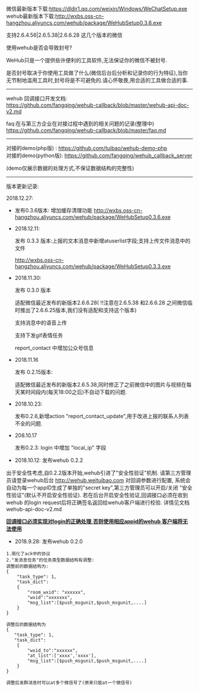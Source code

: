 微信最新版本下载:https://dldir1.qq.com/weixin/Windows/WeChatSetup.exe  
wehub最新版本下载:http://wxbs.oss-cn-hangzhou.aliyuncs.com/wehub/package/WeHubSetup0.3.6.exe

支持2.6.4.56|2.6.5.38|2.6.6.28 这几个版本的微信

使用wehub是否会导致封号?

WeHub只是一个提供些许便利的工具软件,无法保证你的微信不被封号. 

是否封号取决于你使用工具做了什么(微信后台后分析和记录你的行为特征),当你无节制地滥用工具时,封号将是不可避免的.请心怀敬畏,用合适的工具做合适的事.

------

wehub 回调接口开发文档:  
https://github.com/fangqing/wehub-callback/blob/master/wehub-api-doc-v2.md

faq:在与第三方企业在对接过程中遇到的相关问题的记录(整理中)     
https://github.com/fangqing/wehub-callback/blob/master/faq.md	

------
对接的demo(php版) : https://github.com/tuibao/wehub-demo-php  
对接的demo(python版): https://github.com/fangqing/wehub_callback_server  

(demo仅展示数据的处理方式,不保证数据结构的完整性)

------
版本更新记录:  

  2018.12.27:

-  发布0.3.6版本:  增加缓存清理功能
    http://wxbs.oss-cn-hangzhou.aliyuncs.com/wehub/package/WeHubSetup0.3.6.exe
-  2018.12.11:

   发布 0.3.3 版本:上报的文本消息中新增atuserlist字段;支持上传文件消息中的文件

   http://wxbs.oss-cn-hangzhou.aliyuncs.com/wehub/package/WeHubSetup0.3.3.exe


- 2018.11.30:

  发布 0.3.0 版本

  适配微信最近发布的新版本2.6.6.28( !!注意在2.6.5.38 和2.6.6.28 之间微信临时推出了2.6.6.25版本,我们没有适配和支持这个版本)

  支持消息中的语音上传

  支持下发gif表情任务

  report_contact 中增加公众号信息

- 2018.11.16

  发布 0.2.15版本:

  适配微信最近发布的新版本2.6.5.38,同时修正了之前微信中的图片与视频在每天某时间段内(每天18:00之后)不自动下载的问题.

- 2018.10.23:

  发布0.2.6,新增action "report_contact_update",用于改进上报的联系人列表不全的问题.

- 208.10.17

   发布0.2.3: login 中增加 "local_ip" 字段

-  2018.10.12:
  发布wehub 0.2.2

出于安全性考虑,自0.2.2版本开始,wehub引进了"安全性验证"机制. 请第三方管理员请登录wehub后台 http://wehub.weituibao.com  对回调参数进行配置, 系统会自动为每一个appID生成了单独的"secret key",第三方管理员可以开启/关闭 "安全性验证"(默认不开启安全性验证). 若在后台开启安全性验证,回调接口必须在收到 wehub 的login request后将正确签名返回给wehub客户端进行校验. 详情见文档 wehub-api-doc-v2.md

<u>**回调接口必须实现对login的正确处理,否则使用相应appid的wehub 客户端将无法使用**</u>



- 2018.9.28:
  发布wehub 0.2.0 

```
1.简化了ack中的协议
2."发消息任务"的任务类型数据结构有调整:  
调整前的数据结构为: 
{
    "task_type": 1,  
    "task_dict":
    {	
    	"room_wxid": "xxxxxx",  
    	"wxid":"xxxxxxx",	   				  
    	"msg_list":[$push_msgunit,$push_msgunit,....] 
	}
}

调整后的数据结构为
{
   "task_type": 1,  
   "task_dict":
    {	
        "wxid_to":"xxxxxx",  	
        "at_list":['xxxx','xxxx'],  
    	"msg_list":[$push_msgunit,$push_msgunit,....] 
	}
}

调整后发群消息时可以at多个微信号了(原来只能at一个微信号)
```
